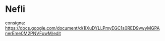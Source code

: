# Nefli
consigna: https://docs.google.com/document/d/1IXuDYLLPmyEGC1s0RED9vwyMGPAnerEme0M2PNVFuwM/edit
